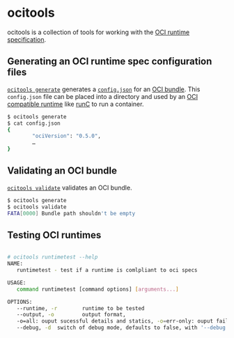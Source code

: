 # ocitools

ocitools is a collection of tools for working with the [OCI runtime specification][runtime-spec].

## Generating an OCI runtime spec configuration files

[`ocitools generate`][generate.1] generates a [`config.json`][config.json] for an [OCI bundle][bundle].
This `config.json` file can be placed into a directory and used by an [OCI compatible runtime][runtime-spec] like [runC][] to run a container.

```sh
$ ocitools generate
$ cat config.json
{
        "ociVersion": "0.5.0",
        …
}
```

## Validating an OCI bundle

[`ocitools validate`][validate.1] validates an OCI bundle.

```sh
$ ocitools generate
$ ocitools validate
FATA[0000] Bundle path shouldn't be empty
```

## Testing OCI runtimes

```sh

# ocitools runtimetest --help
NAME:
   runtimetest - test if a runtime is comlpliant to oci specs

USAGE:
   command runtimetest [command options] [arguments...]

OPTIONS:
   --runtime, -r        runtime to be tested
   --output, -o         output format,
   -o=all: ouput sucessful details and statics, -o=err-only: ouput failure details and statics
   --debug, -d  switch of debug mode, defaults to false, with '--debug' to enable debug mode
```

[bundle]: https://github.com/opencontainers/runtime-spec/blob/master/bundle.md
[config.json]: https://github.com/opencontainers/runtime-spec/blob/master/config.md
[runC]: https://github.com/opencontainers/runc
[runtime-spec]: https://github.com/opencontainers/runtime-spec

[generate.1]: man/ocitools-generate.1.md
[validate.1]: man/ocitools-validate.1.md

